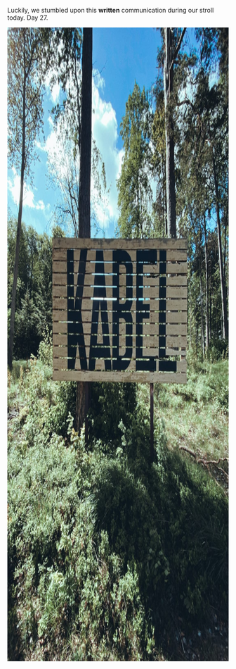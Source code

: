 ---
---

Luckily, we stumbled upon this **written** communication during our stroll today. Day 27.

<img src="/images/written.jpg" alt="There is a big wooden sign surrounded by trees and greenness, seemingly in the middle of the forest. The word KABEL is written using giant, black letters in all caps." width="1080" height="1440" />

